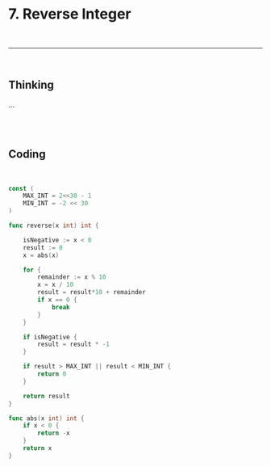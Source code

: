 # 7. Reverse Integer

<br>

---

<br>

## Thinking

...

<br>
<br>

## Coding

<br>

```go
const (
	MAX_INT = 2<<30 - 1
	MIN_INT = -2 << 30
)

func reverse(x int) int {

	isNegative := x < 0
	result := 0
	x = abs(x)

	for {
		remainder := x % 10
		x = x / 10
		result = result*10 + remainder
		if x == 0 {
			break
		}
	}

	if isNegative {
		result = result * -1
	}

	if result > MAX_INT || result < MIN_INT {
		return 0
	}

	return result
}

func abs(x int) int {
	if x < 0 {
		return -x
	}
	return x
}
```

<br>
<br>